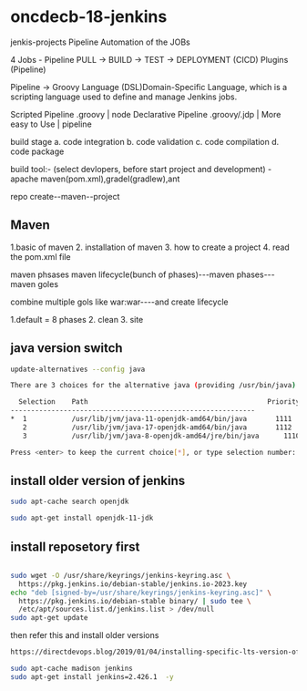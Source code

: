 # oncdecb-18-jenkins
jenkis-projects
Pipeline
Automation of the JOBs

4 Jobs - Pipeline PULL -> BUILD -> TEST -> DEPLOYMENT (CICD) Plugins (Pipeline)

Pipeline -> Groovy Language (DSL)Domain-Specific Language, which is a scripting language used to define and manage Jenkins jobs.

 Scripted Pipeline .groovy | node Declarative Pipeline .groovy/.jdp
  | More easy to Use | pipeline

build stage
a. code integration
b. code validation
c. code compilation
d. code package

build tool:- (select devlopers, before start  project and development)
-apache maven(pom.xml),gradel(gradlew),ant

repo create--maven--project


## Maven

1.basic of maven
2. installation of maven
3. how to create a project
4. read the pom.xml file


maven phsases
maven lifecycle(bunch of phases)---maven phases---maven goles

combine multiple gols like war:war----and create lifecycle


1.default = 8 phases
2. clean
3. site

java version switch
------------------
```bash
update-alternatives --config java
```

```bash
There are 3 choices for the alternative java (providing /usr/bin/java).

  Selection    Path                                            Priority   Status
------------------------------------------------------------
*  1           /usr/lib/jvm/java-11-openjdk-amd64/bin/java       1111      auto mode
   2           /usr/lib/jvm/java-17-openjdk-amd64/bin/java       1112      manual mode
   3           /usr/lib/jvm/java-8-openjdk-amd64/jre/bin/java      1110      manual mode

Press <enter> to keep the current choice[*], or type selection number: 2
```


install older version of jenkins
--------------------------------------

```bash
sudo apt-cache search openjdk

sudo apt-get install openjdk-11-jdk
```

install reposetory first
 ------------------------------

```bash

sudo wget -O /usr/share/keyrings/jenkins-keyring.asc \
  https://pkg.jenkins.io/debian-stable/jenkins.io-2023.key
echo "deb [signed-by=/usr/share/keyrings/jenkins-keyring.asc]" \
  https://pkg.jenkins.io/debian-stable binary/ | sudo tee \
  /etc/apt/sources.list.d/jenkins.list > /dev/null
sudo apt-get update
```

then refer this and install older versions

```bash
https://directdevops.blog/2019/01/04/installing-specific-lts-version-of-jenkins-on-ubuntu/

sudo apt-cache madison jenkins
sudo apt-get install jenkins=2.426.1  -y

```